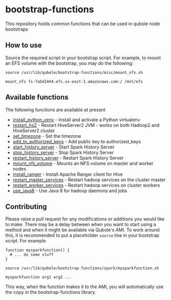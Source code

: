 # bootstrap-functions
This repository holds common functions that can be used in qubole node bootstraps

## How to use

Source the required script in your bootstrap script. For example, to mount an EFS volume with the bootstrap, you may do the following:

```
source /usr/lib/qubole/bootstrap-functions/misc/mount_nfs.sh

mount_nfs fs-7abd2444.efs.us-east-1.amazonaws.com:/ /mnt/efs
```

## Available functions
The following functions are available at present
* [install_python_venv](misc/python_venv.sh#L17) - Install and activate a Python virtualenv
* [restart_hs2](hive/hiveserver2.sh#L30) - Restart HiveServer2 JVM - works on both Hadoop2 and HiveServer2 cluster
* [set_timezone](misc/util.sh#L14) - Set the timezone
* [add_to_authorized_keys](misc/util.sh#L38) - Add public key to authorized_keys
* [start_history_server](spark/util.sh#L8) - Start Spark History Server
* [stop_history_server](spark/util.sh#L20) - Stop Spark History Server
* [restart_history_server](spark/util.sh#L32) - Restart Spark History Server
* [mount_nfs_volume](misc/mount_nfs.sh#L21) - Mounts an NFS volume on master and worker nodes
* [install_ranger](hive/ranger-client.sh#L13) - Install Apache Ranger client for Hive
* [restart_master_services](hadoop/util.sh#L13) - Restart hadoop services on the cluster master
* [restart_worker_services](hadoop/util.sh#L43) - Restart hadoop services on cluster workers
* [use_java8](hadoop/util.sh#L61) - Use Java 8 for hadoop daemons and jobs

## Contributing
Please raise a pull request for any modifications or additions you would like to make. There may be a delay between when you want to start using a method and when it might be available via Qubole's AMI. To work around this, it is recommended to put a placeholder `source` line in your bootstrap script. For example

```
function mysparkfunction() {
  # ... do some stuff
}

source /usr/lib/qubole/bootstrap-functions/spark/mysparkfunction.sh

mysparkfunction arg1 arg2 ...
```

This way, when the function makes it to the AMI, you will automatically use the copy in the bootstrap-functions library.
